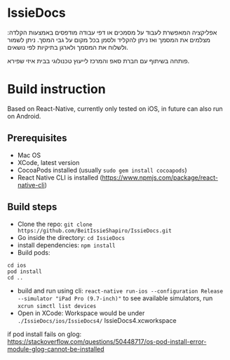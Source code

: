 # IssieDocs

אפליקציה המאפשרת לעבוד על מסמכים או דפי עבודה מודפסים באמצעות הקלדה: מצלמים את המסמך ואז ניתן להקליד ולסמן בכל מקום על גבי המסך. ניתן לשמור ולשלוח את המסמך ולארגן בתיקיות לפי נושאים.

פותחה בשיתוף עם חברת סאפ והמרכז לייעוץ טכנולוגי בבית איזי שפירא.

# Build instruction
Based on React-Native, currently only tested on iOS, in future can also run on Android.

## Prerequisites
- Mac OS
- XCode, latest version
- CocoaPods installed (usually `sudo gem install cocoapods`)
- React Native CLI is installed (https://www.npmjs.com/package/react-native-cli)

## Build steps
- Clone the repo: `git clone https://github.com/BeitIssieShapiro/IssieDocs.git`
- Go inside the directory: `cd IssieDocs`
- install dependencies: `npm install`
- Build pods: 
```
cd ios 
pod install
cd ..
```
- build and run using cli: `react-native run-ios --configuration Release --simulator "iPad Pro (9.7-inch)"`
  to see available simulators, run `xcrun simctl list devices`
- Open in XCode:
  Workspace would be under `./IssieDocs/ios/IssieDocs4/` IssieDocs4.xcworkspace



if pod install fails on glog:
https://stackoverflow.com/questions/50448717/os-pod-install-error-module-glog-cannot-be-installed


